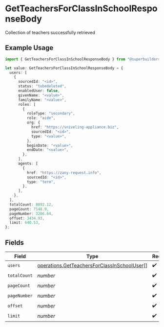 # GetTeachersForClassInSchoolResponseBody

Collection of teachers successfully retrieved

## Example Usage

```typescript
import { GetTeachersForClassInSchoolResponseBody } from "@superbuilders/oneroster/models/operations";

let value: GetTeachersForClassInSchoolResponseBody = {
  users: [
    {
      sourcedId: "<id>",
      status: "tobedeleted",
      enabledUser: false,
      givenName: "<value>",
      familyName: "<value>",
      roles: [
        {
          roleType: "secondary",
          role: "aide",
          org: {
            href: "https://sniveling-appliance.biz",
            sourcedId: "<id>",
            type: "<value>",
          },
          beginDate: "<value>",
          endDate: "<value>",
        },
      ],
      agents: [
        {
          href: "https://zany-request.info",
          sourcedId: "<id>",
          type: "term",
        },
      ],
    },
  ],
  totalCount: 8892.12,
  pageCount: 7148.9,
  pageNumber: 3206.64,
  offset: 3434.93,
  limit: 640.53,
};
```

## Fields

| Field                                                                                                      | Type                                                                                                       | Required                                                                                                   | Description                                                                                                |
| ---------------------------------------------------------------------------------------------------------- | ---------------------------------------------------------------------------------------------------------- | ---------------------------------------------------------------------------------------------------------- | ---------------------------------------------------------------------------------------------------------- |
| `users`                                                                                                    | [operations.GetTeachersForClassInSchoolUser](../../models/operations/getteachersforclassinschooluser.md)[] | :heavy_check_mark:                                                                                         | N/A                                                                                                        |
| `totalCount`                                                                                               | *number*                                                                                                   | :heavy_check_mark:                                                                                         | N/A                                                                                                        |
| `pageCount`                                                                                                | *number*                                                                                                   | :heavy_check_mark:                                                                                         | N/A                                                                                                        |
| `pageNumber`                                                                                               | *number*                                                                                                   | :heavy_check_mark:                                                                                         | N/A                                                                                                        |
| `offset`                                                                                                   | *number*                                                                                                   | :heavy_check_mark:                                                                                         | N/A                                                                                                        |
| `limit`                                                                                                    | *number*                                                                                                   | :heavy_check_mark:                                                                                         | N/A                                                                                                        |